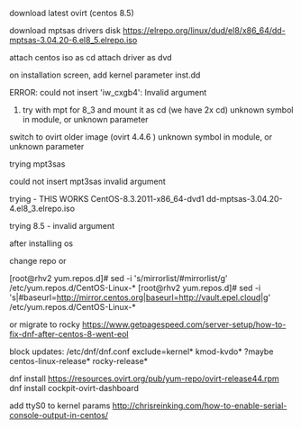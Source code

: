 download latest ovirt (centos 8.5)

download mptsas drivers disk
https://elrepo.org/linux/dud/el8/x86_64/dd-mptsas-3.04.20-6.el8_5.elrepo.iso

attach centos iso as cd
attach driver as dvd

on installation screen, add kernel parameter inst.dd

ERROR: could not insert 'iw_cxgb4': Invalid argument 


1. try with mpt for 8_3 and mount it as cd (we have 2x cd)
unknown symbol in module, or unknown parameter

switch to ovirt older image (ovirt 4.4.6 )
unknown symbol in module, or unknown parameter


trying mpt3sas

could not insert mpt3sas invalid argument

trying  - THIS WORKS
CentOS-8.3.2011-x86_64-dvd1
dd-mptsas-3.04.20-4.el8_3.elrepo.iso

trying 8.5 - invalid argument

after installing os

change repo or

[root@rhv2 yum.repos.d]# sed -i 's/mirrorlist/#mirrorlist/g' /etc/yum.repos.d/CentOS-Linux-*
[root@rhv2 yum.repos.d]# sed -i 's|#baseurl=http://mirror.centos.org|baseurl=http://vault.epel.cloud|g' /etc/yum.repos.d/CentOS-Linux-*


or migrate to rocky 
https://www.getpagespeed.com/server-setup/how-to-fix-dnf-after-centos-8-went-eol


block updates:
/etc/dnf/dnf.conf
exclude=kernel* kmod-kvdo* 
?maybe centos-linux-release* rocky-release*


dnf install https://resources.ovirt.org/pub/yum-repo/ovirt-release44.rpm
dnf install cockpit-ovirt-dashboard


add ttyS0 to kernel params
http://chrisreinking.com/how-to-enable-serial-console-output-in-centos/